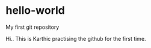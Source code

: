 # hello-world
My first git repository

Hi.. This is Karthic practising the github for the first time. 
